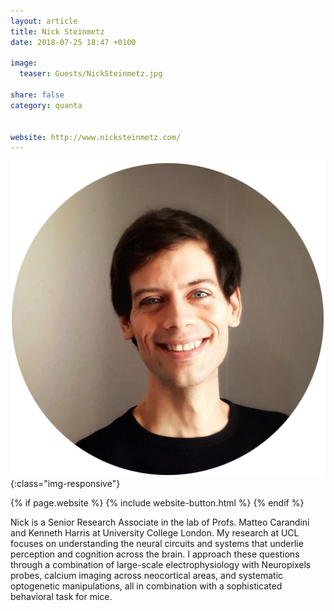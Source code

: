```yaml
---
layout: article
title: Nick Steinmetz
date: 2018-07-25 18:47 +0100

image:
  teaser: Guests/NickSteinmetz.jpg
  
share: false
category: quanta


website: http://www.nicksteinmetz.com/
---
```


![personImg](/images/Guests/NickSteinmetz.jpg){:class="img-responsive"}  

{% if page.website %}
{% include website-button.html %}
{% endif %}


Nick is a Senior Research Associate in the lab of Profs. Matteo Carandini and Kenneth Harris
 at University College London. My research at UCL focuses on understanding the neural 
 circuits and systems that underlie perception and cognition across the brain. I approach 
 these questions through a combination of large-scale electrophysiology with Neuropixels
  probes, calcium imaging across neocortical areas, and systematic optogenetic manipulations,
   all in combination with a sophisticated behavioral task for mice. 


